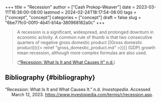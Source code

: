 +++
title = "Recession"
author = ["Cash Prokop-Weaver"]
date = 2023-03-11T16:36:00-08:00
lastmod = 2024-02-24T18:17:54-08:00
tags = ["concept", "concept"]
categories = ["concept"]
draft = false
slug = "6be77fc0-00f0-4b41-b14a-380968182a0c"
+++

> A recession is a significant, widespread, and prolonged downturn in economic activity. A common rule of thumb is that two consecutive quarters of negative gross domestic product [[Gross domestic product]({{< relref "gross_domestic_product.md" >}})] (GDP) growth mean recession, although more complex formulas are also used.
>
> (<a href="#citeproc_bib_item_1">“Recession: What Is It and What Causes It” n.d.</a>)


## Bibliography {#bibliography}

<style>.csl-entry{text-indent: -1.5em; margin-left: 1.5em;}</style><div class="csl-bib-body">
  <div class="csl-entry"><a id="citeproc_bib_item_1"></a>“Recession: What Is It and What Causes It.” n.d. <i>Investopedia</i>. Accessed March 12, 2023. <a href="https://www.investopedia.com/terms/r/recession.asp">https://www.investopedia.com/terms/r/recession.asp</a>.</div>
</div>
